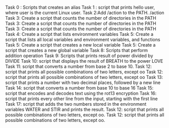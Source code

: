 Task 0 : Scripts that creates an alias
Task 1 :  script that prints hello user, where user is the current Linux user.
Task 2:Add /action to the PATH. /action
Task 3: Create a script that counts the number of directories in the PATH
Task 3: Create a script that counts the number of directories in the PATH
Task 3: Create a script that counts the number of directories in the PATH
Task 4: Create a script that lists environment variables
Task 5: Create a script that lists all local variables and environment variables, and functions
Task 5: Create a script that creates a new local variable
Task 5: Create a script that creates a new global variable
Task 8: Scripts that perform addition operation
Task 9: Scripts that prints result of power divided by DIVIDE
Task 10: script that displays the result of BREATH to the power LOVE
Task 11: script that  converts a number from base 2 to base 10.
Task 12: script that  prints all possible combinations of two letters, except oo
Task 12: script that  prints all possible combinations of two letters, except oo
Task 13: script that  prints  a number with two decimal places, followed by a new line
Task 14: script that converts a number from base 10 to base 16
Task 15: script that encodes and decodes text using the rot13 encryption
Task 16: script that prints every other line from the input, starting with the first line
Task 17: script that adds the two numbers stored in the environment variables WATER and STIR and prints the result.
Task 12: script that  prints all possible combinations of two letters, except oo.
Task 12: script that  prints all possible combinations of two letters, except oo.
